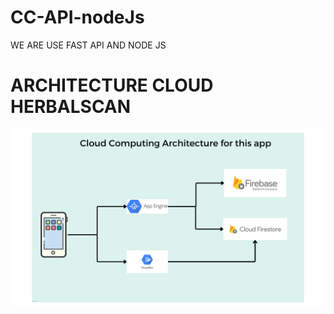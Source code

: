 # CC-API-nodeJs
WE ARE USE FAST API AND NODE JS

# ARCHITECTURE CLOUD HERBALSCAN
![Logo](https://github.com/HerbalScan/images/blob/main/Arsitektur%20GCP.png)
